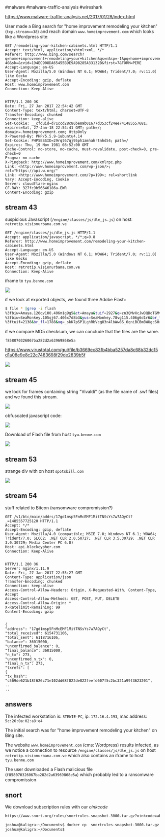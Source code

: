 #malware #malware-traffic-analysis #wireshark

https://www.malware-traffic-analysis.net/2017/01/28/index.html

User made a Bing search for "home improvement remodeling your kitchen" (`tcp.stream==38`) and reach domain `www.homeimprovement.com` which looks like a Wordpress site:

```http
GET /remodeling-your-kitchen-cabinets.html HTTP/1.1
Accept: text/html, application/xhtml+xml, */*
Referer: http://www.bing.com/search?q=home+improvement+remodeling+your+kitchen&qs=n&sp=-1&pq=home+improvement+remodeling+your+kitchen&sc=0-40&sk=&cvid=194EC908DA65455B9E9A98285A33132B&first=7&FORM=PERE
Accept-Language: en-US
User-Agent: Mozilla/5.0 (Windows NT 6.1; WOW64; Trident/7.0; rv:11.0) like Gecko
Accept-Encoding: gzip, deflate
Host: www.homeimprovement.com
Connection: Keep-Alive
  

HTTP/1.1 200 OK
Date: Fri, 27 Jan 2017 22:54:42 GMT
Content-Type: text/html; charset=UTF-8
Transfer-Encoding: chunked
Connection: keep-alive
Set-Cookie: __cfduid=d71ccd28c86be89b01677d353cf24ee741485557681; expires=Sat, 27-Jan-18 22:54:41 GMT; path=/; domain=.homeimprovement.com; HttpOnly
X-Powered-By: PHP/5.5.9-1ubuntu4.14
Set-Cookie: PHPSESSID=29rqt67qj95ph1amhahrtnhd54; path=/
Expires: Thu, 19 Nov 1981 08:52:00 GMT
Cache-Control: no-store, no-cache, must-revalidate, post-check=0, pre-check=0
Pragma: no-cache
X-Pingback: http://www.homeimprovement.com/xmlrpc.php
Link: <http://www.homeimprovement.com/wp-json/>; rel="https://api.w.org/"
Link: <http://www.homeimprovement.com/?p=199>; rel=shortlink
Vary: Accept-Encoding, Cookie
Server: cloudflare-nginx
CF-RAY: 327fc9b56646186a-EWR
Content-Encoding: gzip
```

## stream 43

suspicious Javascript (`/engine/classes/js/dle_js.js`) on host: `retrotip.visionurbana.com.ve`

```http
GET /engine/classes/js/dle_js.js HTTP/1.1
Accept: application/javascript, */*;q=0.8
Referer: http://www.homeimprovement.com/remodeling-your-kitchen-cabinets.html
Accept-Language: en-US
User-Agent: Mozilla/5.0 (Windows NT 6.1; WOW64; Trident/7.0; rv:11.0) like Gecko
Accept-Encoding: gzip, deflate
Host: retrotip.visionurbana.com.ve
Connection: Keep-Alive
```

iframe to `tyu.benme.com`

![](_attachment/Pasted%20image%2020250118154420.png)

if we look at exported objects, we found three Adobe Flash:

```bash
$ file * |grep -i flash
%3fbiw=Amaya.126qv100.406m1g9g5&ct=Amaya&tuif=2927&q=zn3QMvXcJwDQDoTGMvrESLtEMU_QA0KK2OH_76qyEoH9JHT1vrTUSkrttgWCelr&oq=X_fUlL7ABPAay2EyALQZnlY0IU1IQ8fj630PWwUWZ0pDRqxS9ZQxD_JGlV7V8jg&yus=Amaya.83fn61.406z8s0i4&br_fl=4442:                                   Macromedia Flash data (compressed), version 31
%3fbiw=SeaMonkey.105qj67.406x7d8b3&yus=SeaMonkey.78vg115.406g6d1r6&br_fl=2957&oq=pLLYGOAq3jxbTfgFplIgIUVlCpaqq3UbTykKZhJKB9BSKaA9E-qKSErM62V7FjLhTJg&q=w3rQMvXcJx7QFYbGMvjDSKNbNkfWHViPxoaG9MildZqqZGX_k7fDfF-qoVzcCgWRxfs&ct=SeaMonkey&tuif=1166:               Macromedia Flash data (compressed), version 31
%3ftuif=2138&br_fl=1788&oq=_skK7pSP1LghRbVcgU3n4lbWw8S_6qniBCBmBWUgcSHrxLeNw51_paUErQ66B6ymQ&q=wHvQMvXcJwDGFYbGMvrETqNbNknQA0GPxpH2_drRdZqxKGni0eb5UUSk6F2CEh3h8&ct=Vivaldi&biw=Vivaldi.101ck66.406l4u7k3&yus=Vivaldi.105zs88.406b4o1l4:                         Macromedia Flash data (compressed), version 31
```

if we compare MD5 checksum, we can conclude that the files are the same.

`f858070326067ba282d2a63969868e5a`

https://www.virustotal.com/gui/file/b3669ec83fb4bba5257da8c68b32dc15d1a08e9e8c22c7483698f29de2839b5f

![](_attachment/Pasted%20image%2020250119181649.png)



## stream 45

we look for frames containing string "Vivaldi" (as the file name of .swf files) and we found this stream.

![](_attachment/Pasted%20image%2020250119182016.png)

obfuscated javascript code:

![](_attachment/Pasted%20image%2020250119182300.png)

Download of Flash file from host `tyu.benme.com`

![](_attachment/Pasted%20image%2020250119182450.png)

## stream 53

strange div with on host `spotsbill.com`

![](_attachment/Pasted%20image%2020250119182740.png)
## stream 54

stuff related to Bitcon (ransomware compromission?)

```http
GET /v1/btc/main/addrs/17gd1msp5FnMcEMF1MitTNSsYs7w7AQyCt?_=1485557725120 HTTP/1.1
Accept: */*
Accept-Encoding: gzip, deflate
User-Agent: Mozilla/4.0 (compatible; MSIE 7.0; Windows NT 6.1; WOW64; Trident/7.0; SLCC2; .NET CLR 2.0.50727; .NET CLR 3.5.30729; .NET CLR 3.0.30729; Media Center PC 6.0)
Host: api.blockcypher.com
Connection: Keep-Alive


HTTP/1.1 200 OK
Server: nginx/1.11.9
Date: Fri, 27 Jan 2017 22:55:27 GMT
Content-Type: application/json
Transfer-Encoding: chunked
Connection: keep-alive
Access-Control-Allow-Headers: Origin, X-Requested-With, Content-Type, Accept
Access-Control-Allow-Methods: GET, POST, PUT, DELETE
Access-Control-Allow-Origin: *
X-Ratelimit-Remaining: 99
Content-Encoding: gzip


{
"address": "17gd1msp5FnMcEMF1MitTNSsYs7w7AQyCt",
"total_received": 6154731106,
"total_sent": 6118716106,
"balance": 36015000,
"unconfirmed_balance": 0,
"final_balance": 36015000,
"n_tx": 273,
"unconfirmed_n_tx": 0,
"final_n_tx": 273,
"txrefs": [
{
"tx_hash": "c569de621b18f626c71e102dd68f022de822feefd607f5c2bc321a99f3623201",
..
..
```

## answers

The infected workstation is: `STEWIE-PC`, ip: `172.16.4.193`, mac address: `5c:26:0a:02:a8:e4`

The initial search was for "home improvement remodeling your kitchen" on Bing site.

The website `www.homeimprovement.com` (cms: Wordpress) results infected, as we notice a connection to resource `/engine/classes/js/dle_js.js` on host `retrotip.visionurbana.com.ve` which also contains an iframe to host `tyu.benme.com`

The user downloaded a Flash malicious file (`f858070326067ba282d2a63969868e5a`) which probably led to a ransomware compromission 

## snort

We download subscription rules with our *oinkcode*

```bash
https://www.snort.org/rules/snortrules-snapshot-3000.tar.gz?oinkcode=ab7100531c1axxxxxxxxxxxxx
```

```bash
joshua@kaligra:~/Documents$ docker cp  snortrules-snapshot-3000.tar.gz 3ecf9817245d:/snortrules-snapshot-3000.tar.gz
joshua@kaligra:~/Documents$
```


